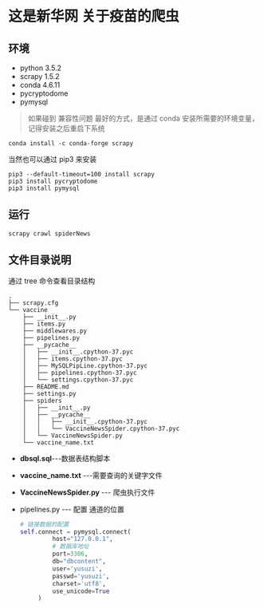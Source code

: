 # 这是新华网 关于疫苗的爬虫
## 环境
- python 3.5.2
- scrapy 1.5.2
- conda 4.6.11
- pycryptodome 
- pymysql
> 如果碰到 兼容性问题
最好的方式，是通过 conda 安装所需要的环境变量，记得安装之后重启下系统
```
conda install -c conda-forge scrapy
```
当然也可以通过 pip3 来安装
```
pip3 --default-timeout=100 install scrapy 
pip3 install pycryptodome
pip3 install pymysql
```

## 运行
```
scrapy crawl spiderNews  
```

## 文件目录说明

通过 tree 命令查看目录结构
```
.
├── scrapy.cfg
└── vaccine
    ├── __init__.py
    ├── items.py
    ├── middlewares.py
    ├── pipelines.py
    ├── __pycache__
    │   ├── __init__.cpython-37.pyc
    │   ├── items.cpython-37.pyc
    │   ├── MySQLPipLine.cpython-37.pyc
    │   ├── pipelines.cpython-37.pyc
    │   └── settings.cpython-37.pyc
    ├── README.md
    ├── settings.py
    ├── spiders
    │   ├── __init__.py
    │   ├── __pycache__
    │   │   ├── __init__.cpython-37.pyc
    │   │   └── VaccineNewsSpider.cpython-37.pyc
    │   └── VaccineNewsSpider.py
    └── vaccine_name.txt
```
- **dbsql.sql**---数据表结构脚本
- **vaccine_name.txt** ---需要查询的关键字文件

- **VaccineNewsSpider.py** --- 爬虫执行文件

- pipelines.py --- 配置 通道的位置
   ```python
   # 链接数据的配置
   self.connect = pymysql.connect(
            host="127.0.0.1",
            # 数据库地址
            port=3306,
            db="dbcontent",
            user='yusuzi',
            passwd='yusuzi',
            charset='utf8',
            use_unicode=True
        )
   ```
